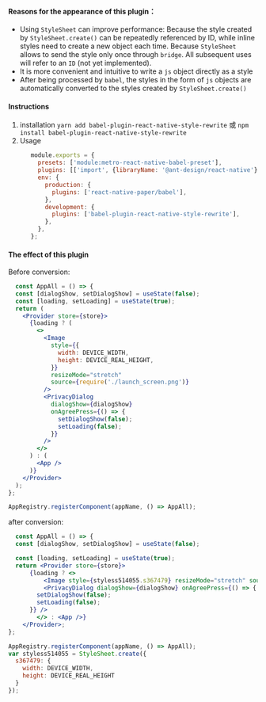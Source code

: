 #### Reasons for the appearance of this plugin：
  - Using `StyleSheet` can improve performance:
    Because the style created by `StyleSheet.create()` can be repeatedly referenced by ID, while inline styles need to create a new object each time.
    Because `StyleSheet` allows to send the style only once through `bridge`. All subsequent uses will refer to an `ID` (not yet implemented).
  - It is more convenient and intuitive to write a `js` object directly as a style
  - After being processed by `babel`, the styles in the form of `js` objects are automatically converted to the styles created by `StyleSheet.create()`

#### Instructions
  1. installation
    `yarn add babel-plugin-react-native-style-rewrite` 或 `npm install babel-plugin-react-native-style-rewrite`
  2. Usage
     ```js
        module.exports = {
          presets: ['module:metro-react-native-babel-preset'],
          plugins: [['import', {libraryName: '@ant-design/react-native'}]],
          env: {
            production: {
              plugins: ['react-native-paper/babel'],
            },
            development: {
              plugins: ['babel-plugin-react-native-style-rewrite'],
            },
          },
        };

     ``` 

#### The effect of this plugin

  Before conversion:
  ```jsx
    const AppAll = () => {
    const [dialogShow, setDialogShow] = useState(false);
    const [loading, setLoading] = useState(true);
    return (
      <Provider store={store}>
        {loading ? (
          <>
            <Image
              style={{
                width: DEVICE_WIDTH,
                height: DEVICE_REAL_HEIGHT,
              }}
              resizeMode="stretch"
              source={require('./launch_screen.png')}
            />
            <PrivacyDialog
              dialogShow={dialogShow}
              onAgreePress={() => {
                setDialogShow(false);
                setLoading(false);
              }}
            />
          </>
        ) : (
          <App />
        )}
      </Provider>
    );
  };

  AppRegistry.registerComponent(appName, () => AppAll);
  ```
  after conversion:
  ```jsx
    const AppAll = () => {
    const [dialogShow, setDialogShow] = useState(false);

    const [loading, setLoading] = useState(true);
    return <Provider store={store}>
        {loading ? <>
            <Image style={styless514055.s367479} resizeMode="stretch" source={require('./launch_screen.png')} />
            <PrivacyDialog dialogShow={dialogShow} onAgreePress={() => {
          setDialogShow(false);
          setLoading(false);
        }} />
          </> : <App />}
      </Provider>;
  };

  AppRegistry.registerComponent(appName, () => AppAll);
  var styless514055 = StyleSheet.create({
    s367479: {
      width: DEVICE_WIDTH,
      height: DEVICE_REAL_HEIGHT
    }
  });
  ```

